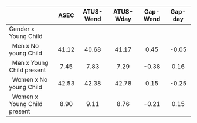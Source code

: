 
|                      |         ASEC |    ATUS-Wend |    ATUS-Wday |     Gap-Wend |      Gap-day |
| -------------------- | :----------: | :----------: | :----------: | :----------: | :----------: |
| Gender x Young Child |              |              |              |              |              |
| &nbsp;&nbsp;Men x No young Child |        41.12 |        40.68 |        41.17 |         0.45 |        -0.05 |
| &nbsp;&nbsp;Men x Young Child present |         7.45 |         7.83 |         7.29 |        -0.38 |         0.16 |
| &nbsp;&nbsp;Women x No young Child |        42.53 |        42.38 |        42.78 |         0.15 |        -0.25 |
| &nbsp;&nbsp;Women x Young Child present |         8.90 |         9.11 |         8.76 |        -0.21 |         0.15 |

